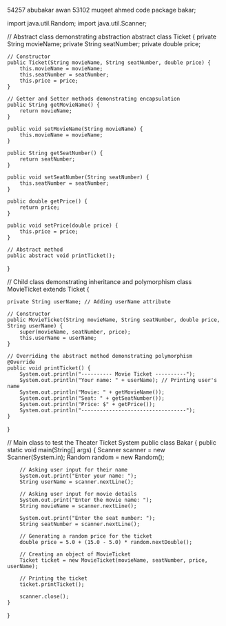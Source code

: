 54257 abubakar awan
53102 muqeet ahmed
code
package bakar;

import java.util.Random;
import java.util.Scanner;

// Abstract class demonstrating abstraction
abstract class Ticket {
    private String movieName;
    private String seatNumber;
    private double price;

    // Constructor
    public Ticket(String movieName, String seatNumber, double price) {
        this.movieName = movieName;
        this.seatNumber = seatNumber;
        this.price = price;
    }

    // Getter and Setter methods demonstrating encapsulation
    public String getMovieName() {
        return movieName;
    }

    public void setMovieName(String movieName) {
        this.movieName = movieName;
    }

    public String getSeatNumber() {
        return seatNumber;
    }

    public void setSeatNumber(String seatNumber) {
        this.seatNumber = seatNumber;
    }

    public double getPrice() {
        return price;
    }

    public void setPrice(double price) {
        this.price = price;
    }

    // Abstract method
    public abstract void printTicket();
}

// Child class demonstrating inheritance and polymorphism
class MovieTicket extends Ticket {

    private String userName; // Adding userName attribute

    // Constructor
    public MovieTicket(String movieName, String seatNumber, double price, String userName) {
        super(movieName, seatNumber, price);
        this.userName = userName;
    }

    // Overriding the abstract method demonstrating polymorphism
    @Override
    public void printTicket() {
        System.out.println("---------- Movie Ticket ----------");
        System.out.println("Your name: " + userName); // Printing user's name
        System.out.println("Movie: " + getMovieName());
        System.out.println("Seat: " + getSeatNumber());
        System.out.println("Price: $" + getPrice());
        System.out.println("----------------------------------");
    }
}

// Main class to test the Theater Ticket System
public class Bakar {
    public static void main(String[] args) {
        Scanner scanner = new Scanner(System.in);
        Random random = new Random();

        // Asking user input for their name
        System.out.print("Enter your name: ");
        String userName = scanner.nextLine();

        // Asking user input for movie details
        System.out.print("Enter the movie name: ");
        String movieName = scanner.nextLine();

        System.out.print("Enter the seat number: ");
        String seatNumber = scanner.nextLine();

        // Generating a random price for the ticket
        double price = 5.0 + (15.0 - 5.0) * random.nextDouble();

        // Creating an object of MovieTicket
        Ticket ticket = new MovieTicket(movieName, seatNumber, price, userName);

        // Printing the ticket
        ticket.printTicket();

        scanner.close();
    }
}
